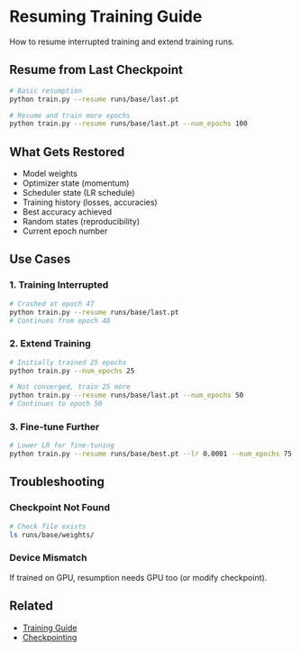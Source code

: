 # Resuming Training Guide

How to resume interrupted training and extend training runs.

## Resume from Last Checkpoint

```bash
# Basic resumption
python train.py --resume runs/base/last.pt

# Resume and train more epochs
python train.py --resume runs/base/last.pt --num_epochs 100
```

## What Gets Restored

- Model weights
- Optimizer state (momentum)
- Scheduler state (LR schedule)
- Training history (losses, accuracies)
- Best accuracy achieved
- Random states (reproducibility)
- Current epoch number

## Use Cases

### 1. Training Interrupted
```bash
# Crashed at epoch 47
python train.py --resume runs/base/last.pt
# Continues from epoch 48
```

### 2. Extend Training
```bash
# Initially trained 25 epochs
python train.py --num_epochs 25

# Not converged, train 25 more
python train.py --resume runs/base/last.pt --num_epochs 50
# Continues to epoch 50
```

### 3. Fine-tune Further
```bash
# Lower LR for fine-tuning
python train.py --resume runs/base/best.pt --lr 0.0001 --num_epochs 75
```

## Troubleshooting

### Checkpoint Not Found
```bash
# Check file exists
ls runs/base/weights/
```

### Device Mismatch
If trained on GPU, resumption needs GPU too (or modify checkpoint).

## Related

- [Training Guide](training.md)
- [Checkpointing](../architecture/ml-src-modules.md)
